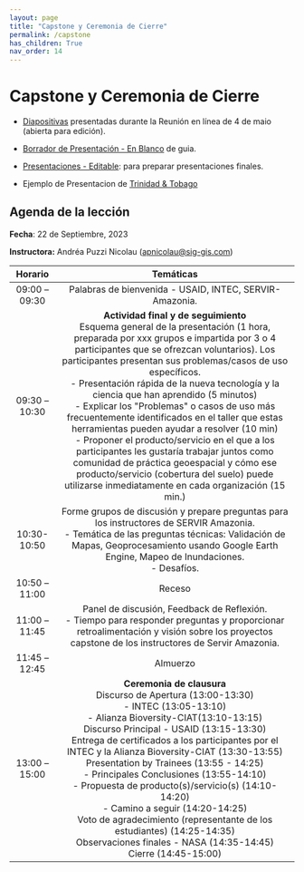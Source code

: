 ```yaml
---
layout: page
title: "Capstone y Ceremonia de Cierre"
permalink: /capstone
has_children: True
nav_order: 14
---
```


# Capstone y Ceremonia de Cierre

* [Diapositivas](https://docs.google.com/presentation/d/1LGYV0Ffc4Ax5fO-fAYtLuDhVmrpq38OT/edit?usp=sharing&ouid=117588040825190888554&rtpof=true&sd=true) presentadas durante la Reunión en línea de 4 de maio (abierta para edición).

* [Borrador de Presentación - En Blanco](https://docs.google.com/presentation/d/19CXDsVFLMFqWe0rCeNdkWAizEBHJmR7e1J7cl-vpOpA/edit?usp=sharing) de guia.

* [Presentaciones - Editable](https://docs.google.com/presentation/d/13Cpb5deyWsPSDb2liwpPBmC6EBnBkbbUGTK_wV4yECA/edit#slide=id.g1e7d197fcff_2_45): para preparar presentaciones finales.

* Ejemplo de Presentacion de [Trinidad & Tobago](https://docs.google.com/presentation/d/1ln5OTnG8RHMrveJXQ5rtBAY--6fF7xYADjT3D5jLygM/edit#slide=id.g1e1ce7e9609_0_0)

## Agenda de la lección

**Fecha**: 22 de Septiembre, 2023

**Instructora:** Andréa Puzzi Nicolau ([apnicolau@sig-gis.com](apnicolau@sig-gis.com))

|    Horario    |                                                                                                                                                                                                                                                                                                                                                                         Temáticas                                                                                                                                                                                                                                                                                                                                                                        |
|:-------------:|:--------------------------------------------------------------------------------------------------------------------------------------------------------------------------------------------------------------------------------------------------------------------------------------------------------------------------------------------------------------------------------------------------------------------------------------------------------------------------------------------------------------------------------------------------------------------------------------------------------------------------------------------------------------------------------------------------------------------------------------------------------:|
| 09:00 – 09:30 | Palabras de bienvenida - USAID, INTEC,  SERVIR-Amazonia.                                                                                                                                                                                                                                                                                                                                                                                                                                                                                                                                                                                                                                                                                                 |
| 09:30 – 10:30 | **Actividad final y de seguimiento**<br>Esquema general de la presentación (1 hora, preparada por xxx grupos e impartida por 3 o 4 participantes que se ofrezcan voluntarios). Los participantes presentan sus problemas/casos de uso específicos.<br>- Presentación rápida de la nueva tecnología y la ciencia que han aprendido (5 minutos)<br>- Explicar los "Problemas" o casos de uso más frecuentemente identificados en el taller que estas herramientas pueden ayudar a resolver (10 min)<br>- Proponer el producto/servicio en el que a los participantes les gustaría trabajar juntos como comunidad de práctica geoespacial y cómo ese producto/servicio (cobertura del suelo) puede utilizarse inmediatamente en cada organización (15 min.) |
|  10:30- 10:50 | Forme grupos de discusión y prepare preguntas para los instructores de SERVIR Amazonia.<br>- Temática de las preguntas técnicas: Validación de Mapas, Geoprocesamiento usando Google Earth Engine, Mapeo de Inundaciones.<br>- Desafíos.                                                                                                                                                                                                                                                                                                                                                                                                                                                                                                                 |
| 10:50 – 11:00 | Receso                                                                                                                                                                                                                                                                                                                                                                                                                                                                                                                                                                                                                                                                                                                                                   |
| 11:00 – 11:45 | Panel de discusión, Feedback de Reflexión.<br>- Tiempo para responder preguntas y proporcionar retroalimentación y visión sobre los proyectos capstone de los instructores de Servir Amazonia.                                                                                                                                                                                                                                                                                                                                                                                                                                                                                                                                                           |
| 11:45 – 12:45 | Almuerzo                                                                                                                                                                                                                                                                                                                                                                                                                                                                                                                                                                                                                                                                                                                                                 |
|  13:00 –15:00 | **Ceremonia de clausura**<br>Discurso de Apertura (13:00-13:30)<br>- INTEC (13:05-13:10)<br>- Alianza Bioversity-CIAT(13:10-13:15)<br>Discurso Principal - USAID (13:15-13:30)<br>Entrega de certificados a los participantes por el INTEC y la Alianza Bioversity-CIAT (13:30-13:55)	<br>Presentation by Trainees (13:55 - 14:25)<br>- Principales Conclusiones (13:55-14:10)<br>- Propuesta de producto(s)/servicio(s) (14:10-14:20)<br>- Camino a seguir (14:20-14:25)<br>Voto de agradecimiento (representante de los estudiantes)  (14:25-14:35)<br>Observaciones finales - NASA (14:35-14:45)<br>Cierre (14:45-15:00)                                                                                                                               |
